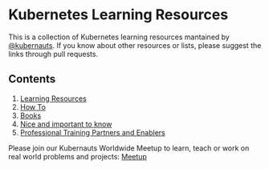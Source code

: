 # Kubernetes Learning Resources
This is a collection of Kubernetes learning resources mantained by [@kubernauts](https://kubernauts.io). If you know about other resources or lists, please suggest the links through pull requests.

## Contents

1. [Learning Resources](./pages/resources.md)
2. [How To](./pages/howtos.md)
3. [Books](./pages/books.md)
4. [Nice and important to know](./pages/nices.md)
5. [Professional Training Partners and Enablers](./pages/professionals.md)

Please join our Kubernauts Worldwide Meetup to learn, teach or work on real world problems and projects: [Meetup](
https://www.meetup.com/kubernauts/)
